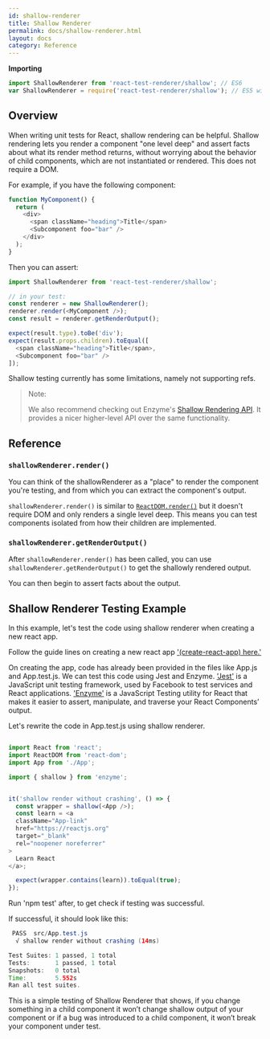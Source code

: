 ```yaml
---
id: shallow-renderer
title: Shallow Renderer
permalink: docs/shallow-renderer.html
layout: docs
category: Reference
---
```


**Importing**

```javascript
import ShallowRenderer from 'react-test-renderer/shallow'; // ES6
var ShallowRenderer = require('react-test-renderer/shallow'); // ES5 with npm
```

## Overview

When writing unit tests for React, shallow rendering can be helpful. Shallow rendering lets you render a component "one level deep" and assert facts about what its render method returns, without worrying about the behavior of child components, which are not instantiated or rendered. This does not require a DOM.

For example, if you have the following component:

```javascript
function MyComponent() {
  return (
    <div>
      <span className="heading">Title</span>
      <Subcomponent foo="bar" />
    </div>
  );
}
```

Then you can assert:

```javascript
import ShallowRenderer from 'react-test-renderer/shallow';

// in your test:
const renderer = new ShallowRenderer();
renderer.render(<MyComponent />);
const result = renderer.getRenderOutput();

expect(result.type).toBe('div');
expect(result.props.children).toEqual([
  <span className="heading">Title</span>,
  <Subcomponent foo="bar" />
]);
```

Shallow testing currently has some limitations, namely not supporting refs.

> Note:
>
> We also recommend checking out Enzyme's [Shallow Rendering API](http://airbnb.io/enzyme/docs/api/shallow.html). It provides a nicer higher-level API over the same functionality.

## Reference

### `shallowRenderer.render()`

You can think of the shallowRenderer as a "place" to render the component you're testing, and from which you can extract the component's output.

`shallowRenderer.render()` is similar to [`ReactDOM.render()`](/docs/react-dom.html#render) but it doesn't require DOM and only renders a single level deep. This means you can test components isolated from how their children are implemented.

### `shallowRenderer.getRenderOutput()`

After `shallowRenderer.render()` has been called, you can use `shallowRenderer.getRenderOutput()` to get the shallowly rendered output.

You can then begin to assert facts about the output.

## Shallow Renderer Testing Example

In this example, let's test the code using shallow renderer when creating a new react app. 

Follow the guide lines on creating a new react app ['(create-react-app) here.'](https://reactjs.org/docs/create-a-new-react-app.html)

On creating the app, code has already been provided in the files like App.js and App.test.js. We can test this code using Jest and Enzyme. ['Jest'](https://jestjs.io/docs/en/tutorial-react) is a JavaScript unit testing framework, used by Facebook to test services and React applications. ['Enzyme'](https://airbnb.io/enzyme/) is a JavaScript Testing utility for React that makes it easier to assert, manipulate, and traverse your React Components’ output. 

Let's rewrite the code in App.test.js using shallow renderer. 

```javascript

import React from 'react';
import ReactDOM from 'react-dom';
import App from './App';

import { shallow } from 'enzyme';


it('shallow render without crashing', () => {
  const wrapper = shallow(<App />);
  const learn = <a
  className="App-link"
  href="https://reactjs.org"
  target="_blank"
  rel="noopener noreferrer"
>
  Learn React
</a>;

  expect(wrapper.contains(learn)).toEqual(true);
});

```

Run 'npm test' after, to get check if testing was successful. 

If successful, it should look like this:

```java
 PASS  src/App.test.js
  √ shallow render without crashing (14ms)

Test Suites: 1 passed, 1 total
Tests:       1 passed, 1 total
Snapshots:   0 total
Time:        5.552s
Ran all test suites.

```

This is a simple testing of Shallow Renderer that shows, if you change something in a child component it won’t change shallow output of your component or if a bug was introduced to a child component, it won’t break your component under test.


